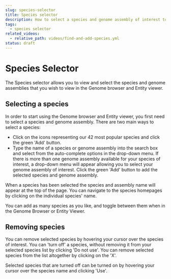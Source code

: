 ```yaml
---
slug: species-selector
title: Species selector
description: How to select a species and genome assembly of interest to visualise in the genome browser and entity viewer
tags:
  - species selector
related_videos:
  - relative_path: videos/find-and-add-species.yml
status: draft
---
```


# Species Selector

The Species selector allows you to view and select the species and genome assemblies that you wish to view in the Genome browser and Entity viewer.

## Selecting a species

In order to start using the Genome browser and Entity viewer, you first need to select a species and genome assembly. There are two main ways to select a species:

- Click on the icons representing our 42 most popular species and click the green 'Add' button.
- Type the name of a species or genome assembly into the search box and select from the auto-complete options in the drop-down menu. If there is more than one genome assembly available for your species of interest, a drop-down menu will appear allowing you to select your genome assembly of interest. Click the green 'Add' button to add the selected species and genome assembly.

When a species has been selected the species and assembly name will appear at the top of the page. You can navigate to the species homepages by clicking on the individual species' name. 

You can add as many species as you like, and toggle between them when in the Genome Browser or Entity Viewer.

## Removing species

You can remove selected species by hovering your cursor over the species of interest. You can 'turn off' a species, without removing it from your selected species list by clicking 'Do not use'. You can remove selected species from the list altogether by clicking on the 'X'.

Selected species that are turned off can be turned on by hovering your cursor over the species name and clicking 'Use'.
